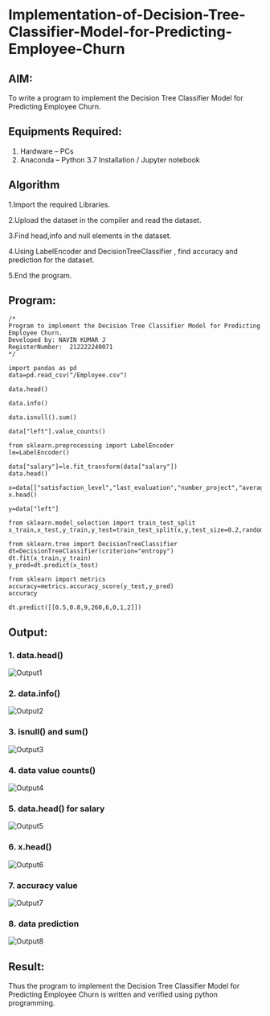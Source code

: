 # Implementation-of-Decision-Tree-Classifier-Model-for-Predicting-Employee-Churn

## AIM:
To write a program to implement the Decision Tree Classifier Model for Predicting Employee Churn.

## Equipments Required:
1. Hardware – PCs
2. Anaconda – Python 3.7 Installation / Jupyter notebook

## Algorithm
1.Import the required Libraries.
 
2.Upload the dataset in the compiler and read the dataset.

3.Find head,info and null elements in the dataset.

4.Using LabelEncoder and DecisionTreeClassifier , find accuracy and prediction for the dataset.

5.End the program.

## Program:
```
/*
Program to implement the Decision Tree Classifier Model for Predicting Employee Churn.
Developed by: NAVIN KUMAR J
RegisterNumber:  212222240071
*/

import pandas as pd
data=pd.read_csv("/Employee.csv")

data.head()

data.info()

data.isnull().sum()

data["left"].value_counts()

from sklearn.preprocessing import LabelEncoder
le=LabelEncoder()

data["salary"]=le.fit_transform(data["salary"])
data.head()

x=data[["satisfaction_level","last_evaluation","number_project","average_montly_hours","time_spend_company","Work_accident","promotion_last_5years","salary"]]
x.head()

y=data["left"]

from sklearn.model_selection import train_test_split
x_train,x_test,y_train,y_test=train_test_split(x,y,test_size=0.2,random_state=100)

from sklearn.tree import DecisionTreeClassifier
dt=DecisionTreeClassifier(criterion="entropy")
dt.fit(x_train,y_train)
y_pred=dt.predict(x_test)

from sklearn import metrics
accuracy=metrics.accuracy_score(y_test,y_pred)
accuracy

dt.predict([[0.5,0.8,9,260,6,0,1,2]])

```

## Output:
### 1. data.head()
![Output1](https://github.com/SanthoshUthiraKumar/Implementation-of-Decision-Tree-Classifier-Model-for-Predicting-Employee-Churn/assets/119477975/4c274c88-b0ea-49b1-83d3-bf8e45b842df)

### 2. data.info()
![Output2](https://github.com/SanthoshUthiraKumar/Implementation-of-Decision-Tree-Classifier-Model-for-Predicting-Employee-Churn/assets/119477975/214cac1b-e052-4aa9-ac1d-e5b7763bc4fe)

### 3. isnull() and sum()
![Output3](https://github.com/SanthoshUthiraKumar/Implementation-of-Decision-Tree-Classifier-Model-for-Predicting-Employee-Churn/assets/119477975/665a0cc3-18df-40bf-b36d-df4dc95c7af9)

### 4. data value counts()
![Output4](https://github.com/SanthoshUthiraKumar/Implementation-of-Decision-Tree-Classifier-Model-for-Predicting-Employee-Churn/assets/119477975/720074fe-610a-47b4-a328-0b218e6ae37d)

### 5. data.head() for salary
![Output5](https://github.com/SanthoshUthiraKumar/Implementation-of-Decision-Tree-Classifier-Model-for-Predicting-Employee-Churn/assets/119477975/01505622-1d26-4244-964a-dba62abe45cb)

### 6. x.head()
![Output6](https://github.com/SanthoshUthiraKumar/Implementation-of-Decision-Tree-Classifier-Model-for-Predicting-Employee-Churn/assets/119477975/ef93e2fe-c20c-4207-96ff-5044eee568dd)

### 7. accuracy value
![Output7](https://github.com/SanthoshUthiraKumar/Implementation-of-Decision-Tree-Classifier-Model-for-Predicting-Employee-Churn/assets/119477975/85c3b8e3-fb43-43ee-a21d-e9bf95b741f4)

### 8. data prediction
![Output8](https://github.com/SanthoshUthiraKumar/Implementation-of-Decision-Tree-Classifier-Model-for-Predicting-Employee-Churn/assets/119477975/c9bda6fc-cd97-4f8f-83da-4613fbb04df3)


## Result:
Thus the program to implement the  Decision Tree Classifier Model for Predicting Employee Churn is written and verified using python programming.
